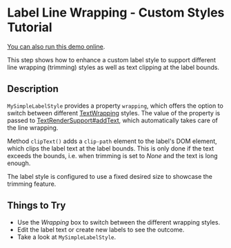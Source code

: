 <!--
 //////////////////////////////////////////////////////////////////////////////
 // @license
 // This demo file is part of yFiles for HTML 2.3.0.3.
 // Use is subject to license terms.
 //
 // Copyright (c) 2000-2020 by yWorks GmbH, Vor dem Kreuzberg 28,
 // 72070 Tuebingen, Germany. All rights reserved.
 //
 //////////////////////////////////////////////////////////////////////////////
-->
# Label Line Wrapping - Custom Styles Tutorial

[You can also run this demo online](https://live.yworks.com/demos/02-tutorial-custom-styles/29-label-line-wrapping/index.html).

This step shows how to enhance a custom label style to support different line wrapping (trimming) styles as well as text clipping at the label bounds.

## Description

`MySimpleLabelStyle` provides a property `wrapping`, which offers the option to switch between different [TextWrapping](https://docs.yworks.com/yfileshtml/#/api/TextWrapping) styles. The value of the property is passed to [TextRenderSupport#addText](https://docs.yworks.com/yfileshtml/#/api/TextRenderSupport#addText), which automatically takes care of the line wrapping.

Method `clipText()` adds a `clip-path` element to the label's DOM element, which clips the label text at the label bounds. This is only done if the text exceeds the bounds, i.e. when trimming is set to _None_ and the text is long enough.

The label style is configured to use a fixed desired size to showcase the trimming feature.

## Things to Try

- Use the _Wrapping_ box to switch between the different wrapping styles.
- Edit the label text or create new labels to see the outcome.
- Take a look at `MySimpleLabelStyle`.
